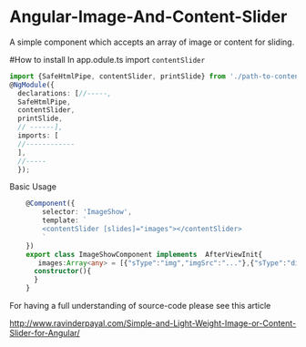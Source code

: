 # Angular-Image-And-Content-Slider
A simple component which accepts an array of image or content for sliding.

#How to install
In app.odule.ts import `contentSlider`
```typescript
import {SafeHtmlPipe, contentSlider, printSlide} from './path-to-content-slider-github-download';
@NgModule({
  declarations: [//-----,
  SafeHtmlPipe,
  contentSlider,
  printSlide,
  // ------],
  imports: [
  //------------
  ],
  //-----
  });
```

Basic Usage
```typescript
    @Component({
        selector: 'ImageShow',
        template: `
        <contentSlider [slides]="images"></contentSlider>
        `
    })
    export class ImageShowComponent implements  AfterViewInit{
       images:Array<any> = [{"sType":"img","imgSrc":"..."},{"sType":"div","content":"...Hello It's slidable content"}];
      constructor(){
      }
    }
```

For having a full understanding of source-code please see this article

http://www.ravinderpayal.com/Simple-and-Light-Weight-Image-or-Content-Slider-for-Angular/
